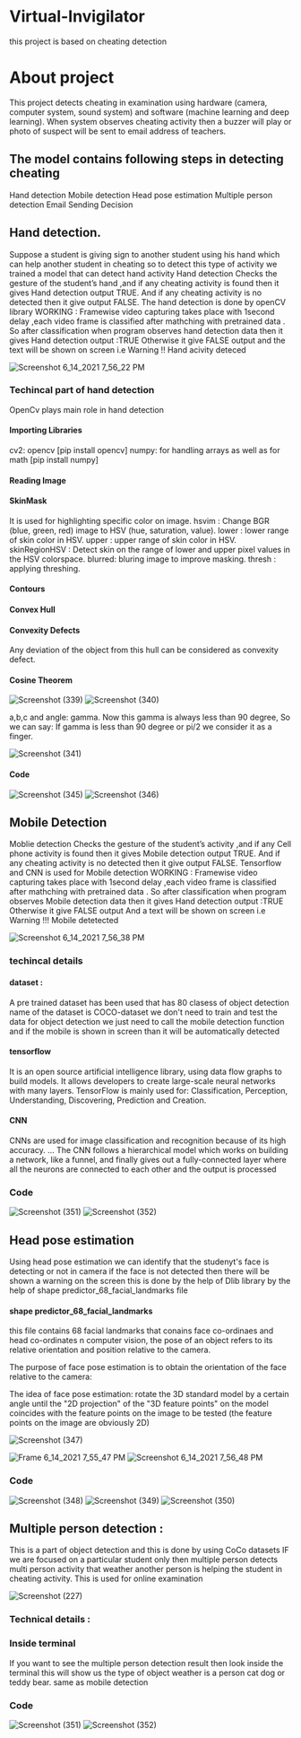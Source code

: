 # Virtual-Invigilator
this project is based on cheating detection
# About project
This project detects cheating in examination using hardware (camera, computer system, sound system) and software (machine learning and deep learning).
When system observes cheating activity then a buzzer will play or photo of suspect will be sent to email address of teachers. 
## The model contains following steps in detecting cheating
Hand detection 
Mobile detection
Head pose estimation
Multiple person detection
Email Sending
Decision
## Hand detection.
Suppose a student is giving sign to another student using his hand which can help another student in cheating so to detect this type of activity we trained a model that can detect hand activity 
Hand detection Checks the gesture of the student’s hand ,and if any cheating activity is found then it gives Hand detection output TRUE.
And if any cheating activity is no detected then it give output FALSE.
The hand detection is done by openCV library 
WORKING :
Framewise video capturing takes place with 1second delay ,each video frame is classified after mathching with pretrained data .
So after classification when program observes hand detection data then it gives Hand detection output :TRUE
Otherwise it give FALSE output
and the text will be shown on screen i.e Warning !! Hand acivity deteced

![Screenshot 6_14_2021 7_56_22 PM](https://user-images.githubusercontent.com/77377586/122266084-0b7e4280-cef7-11eb-8042-021d21509e90.png)

### Techincal part of hand detection
OpenCv plays main role in hand detection 
#### Importing Libraries
cv2: opencv [pip install opencv]
numpy: for handling arrays as well as for math [pip install numpy]
#### Reading Image
#### SkinMask

It is used for highlighting specific color on image.
hsvim : Change BGR (blue, green, red) image to HSV (hue, saturation, value).
lower : lower range of skin color in HSV.
upper : upper range of skin color in HSV.
skinRegionHSV : Detect skin on the range of lower and upper pixel values in the HSV colorspace.
blurred: bluring image to improve masking.
thresh : applying threshing.
#### Contours
#### Convex Hull
#### Convexity Defects
Any deviation of the object from this hull can be considered as convexity defect.
#### Cosine Theorem
![Screenshot (339)](https://user-images.githubusercontent.com/77377586/122272863-75e6b100-cefe-11eb-86a9-4ad4ff874197.png)
![Screenshot (340)](https://user-images.githubusercontent.com/77377586/122272888-797a3800-cefe-11eb-86e8-f1ec79284afe.png)


a,b,c and angle: gamma. Now this gamma is always less than 90 degree, So we can say: If gamma is less than 90 degree or pi/2 we consider it as a finger.

![Screenshot (341)](https://user-images.githubusercontent.com/77377586/122272925-8139dc80-cefe-11eb-8f41-923a71297057.png)


#### Code 
![Screenshot (345)](https://user-images.githubusercontent.com/77377586/122272206-ee993d80-cefd-11eb-99c7-6dd5328a7955.png)
![Screenshot (346)](https://user-images.githubusercontent.com/77377586/122272232-f822a580-cefd-11eb-802a-d7c9b923e1d0.png)


## Mobile Detection
Moblie detection Checks the gesture of the student’s activity ,and if any Cell phone activity is found then it gives Mobile detection output TRUE.
And if any cheating activity is no detected then it give output FALSE.
Tensorflow and CNN is used for Mobile detection 
WORKING :
Framewise video capturing takes place with 1second delay ,each video frame is classified after mathching with pretrained data .
So after classification when program observes Mobile detection data then it gives Hand detection output :TRUE
Otherwise it give FALSE output
And a text will be shown on screen i.e Warning !!! Mobile detetected

![Screenshot 6_14_2021 7_56_38 PM](https://user-images.githubusercontent.com/77377586/122273406-0b824080-ceff-11eb-8829-2b99e0d122ec.png)
### techincal details 
#### dataset :
A pre trained dataset has been used that has 80 clasess of object detection 
name of the dataset is COCO-dataset 
we don't need to train and test the data for object detection we just need to call the mobile detection function and if the mobile is shown in screen than it will be automatically detected 

#### tensorflow
It is an open source artificial intelligence library, using data flow graphs to build models. It allows developers to create large-scale neural networks with many layers. TensorFlow is mainly used for: Classification, Perception, Understanding, Discovering, Prediction and Creation.
#### CNN
CNNs are used for image classification and recognition because of its high accuracy. ... The CNN follows a hierarchical model which works on building a network, like a funnel, and finally gives out a fully-connected layer where all the neurons are connected to each other and the output is processed
### Code
![Screenshot (351)](https://user-images.githubusercontent.com/77377586/122279619-e04f1f80-cf05-11eb-9b0e-a854f8bf062e.png)
![Screenshot (352)](https://user-images.githubusercontent.com/77377586/122279633-e513d380-cf05-11eb-8535-86659a8ef533.png)


## Head pose estimation 
Using head pose estimation we can identify that the studenyt's face is detecting or not in camera 
if the face is not detected then there will be shown a warning on the screen
this is done by the help of Dlib library by the help of shape predictor_68_facial_landmarks file 
#### shape predictor_68_facial_landmarks 
this file contains 68 facial landmarks that conains face co-ordinaes and head co-ordinates
n computer vision, the pose of an object refers to its relative orientation and position relative to the camera.

The purpose of face pose estimation is to obtain the orientation of the face relative to the camera:

The idea of ​​face pose estimation: rotate the 3D standard model by a certain angle until the "2D projection" of the "3D feature points" on the model coincides with the feature points on the image to be tested (the feature points on the image are obviously 2D) 

![Screenshot (347)](https://user-images.githubusercontent.com/77377586/122278691-ceb94800-cf04-11eb-89bf-0a9e575c5395.png)

![Frame 6_14_2021 7_55_47 PM](https://user-images.githubusercontent.com/77377586/122278862-058f5e00-cf05-11eb-9236-dc69ec6062bd.png)
![Screenshot 6_14_2021 7_56_48 PM](https://user-images.githubusercontent.com/77377586/122278902-117b2000-cf05-11eb-8690-ab4cd192c6d9.png)

### Code
![Screenshot (348)](https://user-images.githubusercontent.com/77377586/122279369-96fed000-cf05-11eb-9cf3-5fbc1222e14c.png)
![Screenshot (349)](https://user-images.githubusercontent.com/77377586/122279383-9bc38400-cf05-11eb-8a6c-6f0b43f20546.png)
![Screenshot (350)](https://user-images.githubusercontent.com/77377586/122279393-9e25de00-cf05-11eb-818b-f00a3dd4acb6.png)


## Multiple person detection :
This is a part of object detection and this is done by using CoCo datasets 
IF we are focused on a particular student only then multiple person detects multi person activity that weather another person is helping the student in cheating activity.
This is used for online examination


![Screenshot (227)](https://user-images.githubusercontent.com/77377586/122279958-43d94d00-cf06-11eb-8011-ae387dc31788.png)

### Technical details :
### Inside terminal
If you want to see the multiple person detection result then look inside the terminal this will show us the type of object weather is a person cat dog or teddy bear.
same as mobile detection
### Code
![Screenshot (351)](https://user-images.githubusercontent.com/77377586/122279679-f3fa8600-cf05-11eb-8487-babbd10781c3.png)
![Screenshot (352)](https://user-images.githubusercontent.com/77377586/122279696-f78e0d00-cf05-11eb-8eda-e403ba9906a4.png)
























